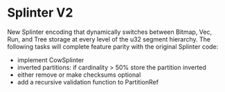 # Splinter V2

New Splinter encoding that dynamically switches between Bitmap, Vec, Run, and Tree storage at every level of the u32 segment hierarchy. The following tasks will complete feature parity with the original Splinter code:

- implement CowSplinter
- inverted partitions: if cardinality > 50% store the partition inverted
- either remove or make checksums optional
- add a recursive validation function to PartitionRef
